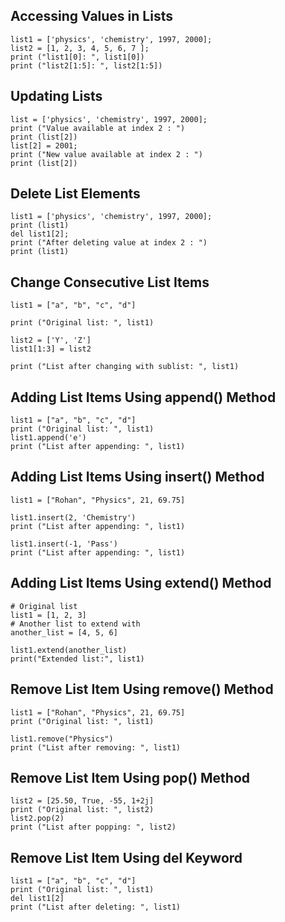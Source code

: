 
Accessing Values in Lists
---------------------------

```
list1 = ['physics', 'chemistry', 1997, 2000];
list2 = [1, 2, 3, 4, 5, 6, 7 ];
print ("list1[0]: ", list1[0])
print ("list2[1:5]: ", list2[1:5])
```

Updating Lists
----------------
```
list = ['physics', 'chemistry', 1997, 2000];
print ("Value available at index 2 : ")
print (list[2])
list[2] = 2001;
print ("New value available at index 2 : ")
print (list[2])
```

Delete List Elements
------------------------

```
list1 = ['physics', 'chemistry', 1997, 2000];
print (list1)
del list1[2];
print ("After deleting value at index 2 : ")
print (list1)

```


Change Consecutive List Items
---------------------------------

```
list1 = ["a", "b", "c", "d"]

print ("Original list: ", list1)

list2 = ['Y', 'Z']
list1[1:3] = list2

print ("List after changing with sublist: ", list1)

```

Adding List Items Using append() Method
-----------------------------------------

```
list1 = ["a", "b", "c", "d"]
print ("Original list: ", list1)
list1.append('e')
print ("List after appending: ", list1)
```

Adding List Items Using insert() Method
----------------------------------------

```
list1 = ["Rohan", "Physics", 21, 69.75]

list1.insert(2, 'Chemistry')
print ("List after appending: ", list1)

list1.insert(-1, 'Pass')
print ("List after appending: ", list1)

```

Adding List Items Using extend() Method
------------------------------------------

```
# Original list
list1 = [1, 2, 3]
# Another list to extend with
another_list = [4, 5, 6]

list1.extend(another_list)
print("Extended list:", list1)

```

Remove List Item Using remove() Method
----------------------------------------

```
list1 = ["Rohan", "Physics", 21, 69.75]
print ("Original list: ", list1)

list1.remove("Physics")
print ("List after removing: ", list1)

```

Remove List Item Using pop() Method
--------------------------------------

```
list2 = [25.50, True, -55, 1+2j]
print ("Original list: ", list2)
list2.pop(2)
print ("List after popping: ", list2)

```


Remove List Item Using del Keyword
------------------------------------

```
list1 = ["a", "b", "c", "d"]
print ("Original list: ", list1)
del list1[2]
print ("List after deleting: ", list1)


```
































